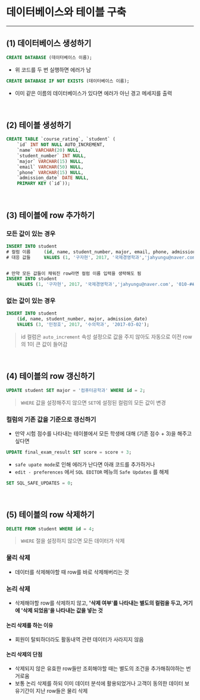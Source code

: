 # 데이터베이스와 테이블 구축
****************
## (1) 데이터베이스 생성하기
```sql
CREATE DATABASE (데이터베이스 이름);
```
* 위 코드를 두 번 실행하면 에러가 남
```sql
CREATE DATABASE IF NOT EXISTS (데이터베이스 이름);
```
* 이미 같은 이름의 데이터베이스가 있다면 에러가 아닌 경고 메세지를 출력

<br/>

## (2) 테이블 생성하기
```sql
CREATE TABLE `course_rating`, `student` (
    `id` INT NOT NULL AUTO_INCREMENT,
    `name` VARCHAR(20) NULL,
    `student_number` INT NULL,
    `major` VARCHAR(15) NULL,
    `email` VARCHAR(50) NULL,
    `phone` VARCHAR(15) NULL,
    `admission_date` DATE NULL,
    PRIMARY KEY (`id`));
```


<br/>

## (3) 테이블에 row 추가하기
### 모든 값이 있는 경우
```sql
INSERT INTO student
# 컬럼 이름     (id, name, student_number, major, email, phone, admission_date)
# 대응 값들     VALUES (1, '구자현', 2017, '국제경영학과','jahyungu@naver.com', '010-####-####', '2017-03-02');


# 만약 모든 값들이 채워진 row라면 컬럼 이름 입력을 생략해도 됨
INSERT INTO student
    VALUES (1, '구자현', 2017, '국제경영학과','jahyungu@naver.com', '010-####-####', '2017-03-02');
```


### 없는 값이 있는 경우
```sql
INSERT INTO student
    (id, name, student_number, major, admission_date)
    VALUES (3, '민정호', 2017, '수의학과', '2017-03-02');
```
> id 컬럼은 `auto_increment` 속성 설정으로 값을 주지 않아도 자동으로 이전 row의 1이 큰 값이 들어감


<br/>

## (4) 테이블의 row 갱신하기
```sql
UPDATE student SET major = '컴퓨터공학과' WHERE id = 2;
```
> `WHERE` 값을 설정해주지 않으면 `SET`에 설정된 컬럼의 모든 값이 변경

### 컬럼의 기존 값을 기준으로 갱신하기
* 만약 시험 점수를 나타내는 테이블에서 모든 학생에 대해 (기존 점수 + 3)을 해주고 싶다면
```sql
UPDATE final_exam_result SET score = score + 3;
```
* `safe upate mode`로 인해 에러가 난다면 아래 코드를 추가하거나
* `edit - preferences` 에서 `SQL EDITOR` 메뉴의 `Safe Updates` 를 해제
```sql
SET SQL_SAFE_UPDATES = 0; 
```


<br/>

## (5) 테이블의 row 삭제하기
```sql
DELETE FROM student WHERE id = 4;
```
> `WHERE` 절을 설정하지 않으면 모든 데이터가 삭제


### 물리 삭제
* 데이터를 삭제해야할 때 row를 바로 삭제해버리는 것


### 논리 삭제
* 삭제해야할 row를 삭제하지 않고, **'삭제 여부'를 나타내는 별도의 컬럼을 두고, 거기에 '삭제 되었음'을 나타내는 값을 넣는 것**
#### 논리 삭제를 하는 이유
* 회원이 탈퇴하더라도 활동내역 관련 데이터가 사라지지 않음
#### 논리 삭제의 단점

* 삭제되지 않은 유효한 row들만 조회해야할 때는 별도의 조건을 추가해줘야하는 번거로움
* 보통 논리 삭제를 하되 이미 데이터 분석에 활용되었거나 고객이 동의한 데이터 보유기간이 지난 row들은 물리 삭제